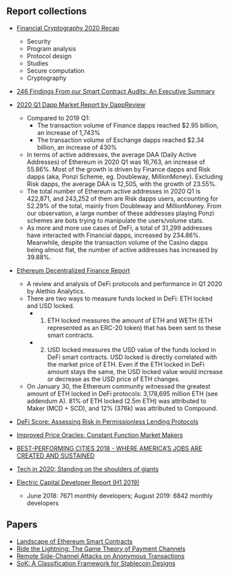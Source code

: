 ## Report collections

- [Financial Cryptography 2020 Recap](https://blog.trailofbits.com/2020/03/18/financial-cryptography-2020-recap/)
  - Security
  - Program analysis
  - Protocol design
  - Studies
  - Secure computation
  - Cryptography
- [246 Findings From our Smart Contract Audits: An Executive Summary](https://blog.trailofbits.com/2019/08/08/246-findings-from-our-smart-contract-audits-an-executive-summary/)


- [2020 Q1 Dapp Market Report by DappReview](https://dapp.review/article/251)
  - Compared to 2019 Q1:
    - The transaction volume of Finance dapps reached $2.95 billion, an increase of 1,743%
    - The transaction volume of Exchange dapps reached $2.34 billion, an increase of 430%
  - In terms of active addresses, the average DAA (Daily Active Addresses) of Ethereum in 2020 Q1 was 16,763, an increase of 55.86%. Most of the growth is driven by Finance dapps and Risk dapps (aka, Ponzi Scheme, eg. Doubleway, MillionMoney). Excluding Risk dapps, the average DAA is 12,505, with the growth of 23.55%.
  - The total number of Ethereum active addresses in 2020 Q1 is 422,871, and 243,252 of them are Risk dapps users, accounting for 52.29% of the total, mainly from Doubleway and MillionMoney. From our observation, a large number of these addresses playing Ponzi schemes are bots trying to manipulate the users/volume stats.
  - As more and more use cases of DeFi, a total of 31,299 addresses have interacted with Financial dapps, increased by 234.86%. Meanwhile, despite the transaction volume of the Casino dapps being almost flat, the number of active addresses has increased by 39.88%.
- [Ethereum Decentralized Finance Report](https://cdn2.hubspot.net/hubfs/4795067/Alethio%20Defi%20Report%20-%202020.pdf)
  - A review and analysis of DeFi protocols and performance in Q1 2020 by Alethio Analytics.
  - There are two ways to measure funds locked in DeFi: ETH locked and USD locked.
    - 1. ETH locked measures the amount of ETH and WETH (ETH represented as an ERC-20
token) that has been sent to these smart contracts.
    - 2. USD locked measures the USD value of the funds locked in DeFi smart contracts. USD
locked is directly correlated with the market price of ETH. Even if the ETH locked in DeFi
amount stays the same, the USD locked value would increase or decrease as the USD price
of ETH changes.
  -  On January 30, the Ethereum community witnessed the greatest amount of ETH
locked in DeFi protocols: 3,178,695 million ETH (see addendum A). 81% of ETH locked (2.5m ETH)
was attributed to Maker (MCD + SCD), and 12% (376k) was attributed to Compound.
- [DeFi Score: Assessing Risk in Permissionless Lending Protocols](https://github.com/ConsenSys/defi-score/blob/master/whitepaper.md)
- [Improved Price Oracles: Constant Function Market
Makers](https://arxiv.org/pdf/2003.10001.pdf)
- [BEST-PERFORMING CITIES 2018 - WHERE AMERICA’S JOBS ARE CREATED AND SUSTAINED](http://www.best-cities.org/2018/best-performing-cities-report-2018.pdf)
- [Tech in 2020: Standing on the shoulders of giants](https://www.ben-evans.com/presentations)
- [Electric Capital Developer Report (H1 2019)](https://medium.com/@ElectricCapital/electric-capital-developer-report-h1-2019-7d836d68fecb)
  - June 2018: 7671 monthly developers; August 2019: 6842 monthly developers



## Papers

- [Landscape of Ethereum Smart Contracts](http://fc20.ifca.ai/wtsc/WTSC2020/WTSC20_paper_14.pdf)
- [Ride the Lightning: The Game Theory of Payment Channels](https://fc20.ifca.ai/preproceedings/134.pdf)
- [Remote Side-Channel Attacks on Anonymous Transactions](https://eprint.iacr.org/2020/220.pdf)
- [SoK: A Classification Framework for Stablecoin Designs](https://fc20.ifca.ai/preproceedings/119.pdf)